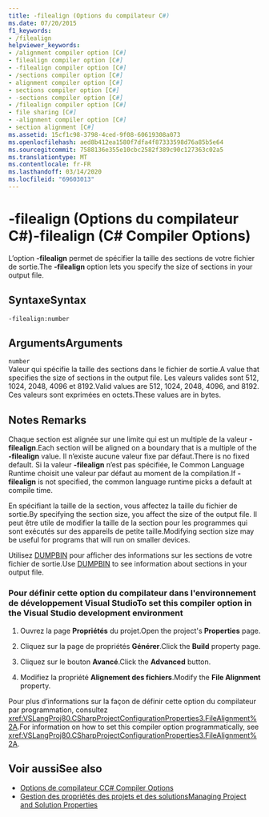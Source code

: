 ```yaml
---
title: -filealign (Options du compilateur C#)
ms.date: 07/20/2015
f1_keywords:
- /filealign
helpviewer_keywords:
- /alignment compiler option [C#]
- filealign compiler option [C#]
- -filealign compiler option [C#]
- /sections compiler option [C#]
- alignment compiler option [C#]
- sections compiler option [C#]
- -sections compiler option [C#]
- /filealign compiler option [C#]
- file sharing [C#]
- -alignment compiler option [C#]
- section alignment [C#]
ms.assetid: 15cf1c98-3798-4ced-9f08-60619308a073
ms.openlocfilehash: aed8b412ea1580f7dfa4f87333598d76a85b5e64
ms.sourcegitcommit: 7588136e355e10cbc2582f389c90c127363c02a5
ms.translationtype: MT
ms.contentlocale: fr-FR
ms.lasthandoff: 03/14/2020
ms.locfileid: "69603013"
---
```

# <a name="-filealign-c-compiler-options"></a><span data-ttu-id="13a64-102">-filealign (Options du compilateur C#)</span><span class="sxs-lookup"><span data-stu-id="13a64-102">-filealign (C# Compiler Options)</span></span>
<span data-ttu-id="13a64-103">L’option **-filealign** permet de spécifier la taille des sections de votre fichier de sortie.</span><span class="sxs-lookup"><span data-stu-id="13a64-103">The **-filealign** option lets you specify the size of sections in your output file.</span></span>  
  
## <a name="syntax"></a><span data-ttu-id="13a64-104">Syntaxe</span><span class="sxs-lookup"><span data-stu-id="13a64-104">Syntax</span></span>  
  
```console  
-filealign:number  
```  
  
## <a name="arguments"></a><span data-ttu-id="13a64-105">Arguments</span><span class="sxs-lookup"><span data-stu-id="13a64-105">Arguments</span></span>  
 `number`  
 <span data-ttu-id="13a64-106">Valeur qui spécifie la taille des sections dans le fichier de sortie.</span><span class="sxs-lookup"><span data-stu-id="13a64-106">A value that specifies the size of sections in the output file.</span></span> <span data-ttu-id="13a64-107">Les valeurs valides sont 512, 1024, 2048, 4096 et 8192.</span><span class="sxs-lookup"><span data-stu-id="13a64-107">Valid values are 512, 1024, 2048, 4096, and 8192.</span></span> <span data-ttu-id="13a64-108">Ces valeurs sont exprimées en octets.</span><span class="sxs-lookup"><span data-stu-id="13a64-108">These values are in bytes.</span></span>  
  
## <a name="remarks"></a><span data-ttu-id="13a64-109">Notes </span><span class="sxs-lookup"><span data-stu-id="13a64-109">Remarks</span></span>  
 <span data-ttu-id="13a64-110">Chaque section est alignée sur une limite qui est un multiple de la valeur **-filealign**.</span><span class="sxs-lookup"><span data-stu-id="13a64-110">Each section will be aligned on a boundary that is a multiple of the **-filealign** value.</span></span> <span data-ttu-id="13a64-111">Il n’existe aucune valeur fixe par défaut.</span><span class="sxs-lookup"><span data-stu-id="13a64-111">There is no fixed default.</span></span> <span data-ttu-id="13a64-112">Si la valeur **-filealign** n’est pas spécifiée, le Common Language Runtime choisit une valeur par défaut au moment de la compilation.</span><span class="sxs-lookup"><span data-stu-id="13a64-112">If **-filealign** is not specified, the common language runtime picks a default at compile time.</span></span>  
  
 <span data-ttu-id="13a64-113">En spécifiant la taille de la section, vous affectez la taille du fichier de sortie.</span><span class="sxs-lookup"><span data-stu-id="13a64-113">By specifying the section size, you affect the size of the output file.</span></span> <span data-ttu-id="13a64-114">Il peut être utile de modifier la taille de la section pour les programmes qui sont exécutés sur des appareils de petite taille.</span><span class="sxs-lookup"><span data-stu-id="13a64-114">Modifying section size may be useful for programs that will run on smaller devices.</span></span>  
  
 <span data-ttu-id="13a64-115">Utilisez [DUMPBIN](/cpp/build/reference/dumpbin-options) pour afficher des informations sur les sections de votre fichier de sortie.</span><span class="sxs-lookup"><span data-stu-id="13a64-115">Use [DUMPBIN](/cpp/build/reference/dumpbin-options) to see information about sections in your output file.</span></span>  
  
### <a name="to-set-this-compiler-option-in-the-visual-studio-development-environment"></a><span data-ttu-id="13a64-116">Pour définir cette option du compilateur dans l'environnement de développement Visual Studio</span><span class="sxs-lookup"><span data-stu-id="13a64-116">To set this compiler option in the Visual Studio development environment</span></span>  
  
1. <span data-ttu-id="13a64-117">Ouvrez la page **Propriétés** du projet.</span><span class="sxs-lookup"><span data-stu-id="13a64-117">Open the project's **Properties** page.</span></span>  
  
2. <span data-ttu-id="13a64-118">Cliquez sur la page de propriétés **Générer**.</span><span class="sxs-lookup"><span data-stu-id="13a64-118">Click the **Build** property page.</span></span>  
  
3. <span data-ttu-id="13a64-119">Cliquez sur le bouton **Avancé**.</span><span class="sxs-lookup"><span data-stu-id="13a64-119">Click the **Advanced** button.</span></span>  
  
4. <span data-ttu-id="13a64-120">Modifiez la propriété **Alignement des fichiers**.</span><span class="sxs-lookup"><span data-stu-id="13a64-120">Modify the **File Alignment** property.</span></span>  
  
 <span data-ttu-id="13a64-121">Pour plus d’informations sur la façon de définir cette option du compilateur par programmation, consultez <xref:VSLangProj80.CSharpProjectConfigurationProperties3.FileAlignment%2A>.</span><span class="sxs-lookup"><span data-stu-id="13a64-121">For information on how to set this compiler option programmatically, see <xref:VSLangProj80.CSharpProjectConfigurationProperties3.FileAlignment%2A>.</span></span>  
  
## <a name="see-also"></a><span data-ttu-id="13a64-122">Voir aussi</span><span class="sxs-lookup"><span data-stu-id="13a64-122">See also</span></span>

- [<span data-ttu-id="13a64-123">Options de compilateur C</span><span class="sxs-lookup"><span data-stu-id="13a64-123">C# Compiler Options</span></span>](./index.md)
- [<span data-ttu-id="13a64-124">Gestion des propriétés des projets et des solutions</span><span class="sxs-lookup"><span data-stu-id="13a64-124">Managing Project and Solution Properties</span></span>](/visualstudio/ide/managing-project-and-solution-properties)
